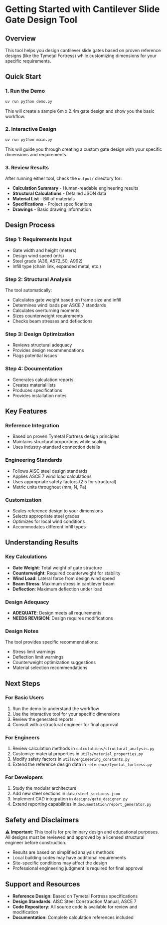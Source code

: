 # Getting Started with Cantilever Slide Gate Design Tool

## Overview

This tool helps you design cantilever slide gates based on proven reference designs (like the Tymetal Fortress) while customizing dimensions for your specific requirements.

## Quick Start

### 1. Run the Demo
```bash
uv run python demo.py
```

This will create a sample 6m x 2.4m gate design and show you the basic workflow.

### 2. Interactive Design
```bash
uv run python main.py
```

This will guide you through creating a custom gate design with your specific dimensions and requirements.

### 3. Review Results

After running either tool, check the `output/` directory for:
- **Calculation Summary** - Human-readable engineering results
- **Structural Calculations** - Detailed JSON data
- **Material List** - Bill of materials
- **Specifications** - Project specifications
- **Drawings** - Basic drawing information

## Design Process

### Step 1: Requirements Input
- Gate width and height (meters)
- Design wind speed (m/s)
- Steel grade (A36, A572_50, A992)
- Infill type (chain link, expanded metal, etc.)

### Step 2: Structural Analysis
The tool automatically:
- Calculates gate weight based on frame size and infill
- Determines wind loads per ASCE 7 standards
- Calculates overturning moments
- Sizes counterweight requirements
- Checks beam stresses and deflections

### Step 3: Design Optimization
- Reviews structural adequacy
- Provides design recommendations
- Flags potential issues

### Step 4: Documentation
- Generates calculation reports
- Creates material lists
- Produces specifications
- Provides installation notes

## Key Features

### Reference Integration
- Based on proven Tymetal Fortress design principles
- Maintains structural proportions while scaling
- Uses industry-standard connection details

### Engineering Standards
- Follows AISC steel design standards
- Applies ASCE 7 wind load calculations
- Uses appropriate safety factors (2.5 for structural)
- Metric units throughout (mm, N, Pa)

### Customization
- Scales reference design to your dimensions
- Selects appropriate steel grades
- Optimizes for local wind conditions
- Accommodates different infill types

## Understanding Results

### Key Calculations
- **Gate Weight**: Total weight of gate structure
- **Counterweight**: Required counterweight for stability
- **Wind Load**: Lateral force from design wind speed
- **Beam Stress**: Maximum stress in cantilever beam
- **Deflection**: Maximum deflection under load

### Design Adequacy
- **ADEQUATE**: Design meets all requirements
- **NEEDS REVISION**: Design requires modifications

### Design Notes
The tool provides specific recommendations:
- Stress limit warnings
- Deflection limit warnings
- Counterweight optimization suggestions
- Material selection recommendations

## Next Steps

### For Basic Users
1. Run the demo to understand the workflow
2. Use the interactive tool for your specific dimensions
3. Review the generated reports
4. Consult with a structural engineer for final approval

### For Engineers
1. Review calculation methods in `calculations/structural_analysis.py`
2. Customize material properties in `utils/material_properties.py`
3. Modify safety factors in `utils/engineering_constants.py`
4. Extend the reference design data in `reference/tymetal_fortress.py`

### For Developers
1. Study the modular architecture
2. Add new steel sections in `data/steel_sections.json`
3. Implement CAD integration in `designs/gate_designer.py`
4. Extend reporting capabilities in `documentation/report_generator.py`

## Safety and Disclaimers

⚠️ **Important**: This tool is for preliminary design and educational purposes. All designs must be reviewed and approved by a licensed structural engineer before construction.

- Results are based on simplified analysis methods
- Local building codes may have additional requirements
- Site-specific conditions may affect the design
- Professional engineering judgment is required for final approval

## Support and Resources

- **Reference Design**: Based on Tymetal Fortress specifications
- **Design Standards**: AISC Steel Construction Manual, ASCE 7
- **Code Repository**: All source code is available for review and modification
- **Documentation**: Complete calculation references included
